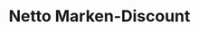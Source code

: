 ---
title: "Netto Marken-Discount"
url: /vohenstrauss/netto-marken-discount-boehmischbrucker-strasse/
shop: Supermarkt
---